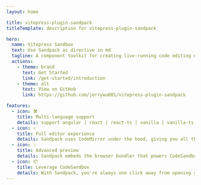 ```yaml
---
layout: home

title: vitepress-plugin-sandpack
titleTemplate: description for vitepress-plugin-sandpack

hero:
  name: Vitepress Sandbox
  text: Use Sandpack as directive in md
  tagline: A component toolkit for creating live-running code editing experiences, using the power of CodeSandbox.
  actions:
    - theme: brand
      text: Get Started
      link: /get-started/introduction
    - theme: alt
      text: View on GitHub
      link: https://github.com/jerrywu001/vitepress-plugin-sandpack

features:
  - icon: 🛠️
    title: Multi-language support
    details: support angular | react | react-ts | vanilla | vanilla-ts | vue | vue3 | vue3-ts | svelte | solid.
  - icon: ⚡️
    title: Full editor experience
    details: Sandpack uses CodeMirror under the hood, giving you all the basic capabilities of a code editor and syntax highlight. However, if you want to use your own editor framework, you can add that as a component too!.
  - icon: 💡
    title: Advanced preview
    details: Sandpack embeds the browser bundler that powers CodeSandbox and takes advantage of features like npm dependency support, hot module reloading, error overlaying, and caching.
  - icon: 📦
    title: Leverage CodeSandbox
    details: With Sandpack, you're always one click away from opening your code snippet in CodeSandbox. This way, you can easily share bug reports or examples behind a unique URL.
---
```

